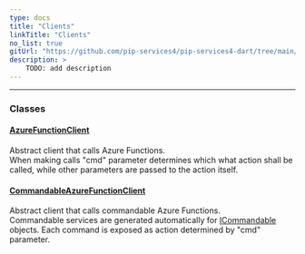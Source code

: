 ```yaml
---
type: docs
title: "Clients"
linkTitle: "Clients"
no_list: true
gitUrl: "https://github.com/pip-services4/pip-services4-dart/tree/main/pip-services4-azure-dart"
description: >
    TODO: add description
---
```

---

<div class="module-body"> 


### Classes

#### [AzureFunctionClient](azure_function_client)
Abstract client that calls Azure Functions.  
When making calls "cmd" parameter determines which what action shall be called, while
other parameters are passed to the action itself.

#### [CommandableAzureFunctionClient](commandable_azure_function_client)
Abstract client that calls commandable Azure Functions.  
Commandable services are generated automatically for [ICommandable](../../commons/commands/icommandable) objects. Each command is exposed as action determined by "cmd" parameter.

</div>

